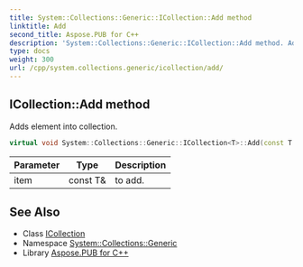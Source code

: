 ```yaml
---
title: System::Collections::Generic::ICollection::Add method
linktitle: Add
second_title: Aspose.PUB for C++
description: 'System::Collections::Generic::ICollection::Add method. Adds element into collection in C++.'
type: docs
weight: 300
url: /cpp/system.collections.generic/icollection/add/
---
```

## ICollection::Add method


Adds element into collection.

```cpp
virtual void System::Collections::Generic::ICollection<T>::Add(const T &item)=0
```


| Parameter | Type | Description |
| --- | --- | --- |
| item | const T\& | to add. |

## See Also

* Class [ICollection](../)
* Namespace [System::Collections::Generic](../../)
* Library [Aspose.PUB for C++](../../../)
